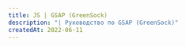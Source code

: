 ```yaml
---
title: JS | GSAP (GreenSock)
description: "| Руководство по GSAP (GreenSock)"
createdAt: 2022-06-11
---
```

